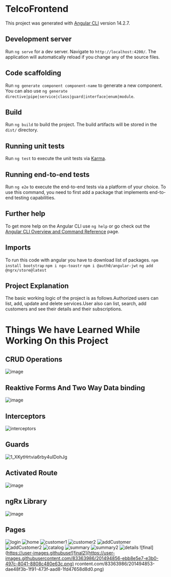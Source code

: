 # TelcoFrontend

This project was generated with [Angular CLI](https://github.com/angular/angular-cli) version 14.2.7.

## Development server

Run `ng serve` for a dev server. Navigate to `http://localhost:4200/`. The application will automatically reload if you change any of the source files.

## Code scaffolding

Run `ng generate component component-name` to generate a new component. You can also use `ng generate directive|pipe|service|class|guard|interface|enum|module`.

## Build

Run `ng build` to build the project. The build artifacts will be stored in the `dist/` directory.

## Running unit tests

Run `ng test` to execute the unit tests via [Karma](https://karma-runner.github.io).

## Running end-to-end tests

Run `ng e2e` to execute the end-to-end tests via a platform of your choice. To use this command, you need to first add a package that implements end-to-end testing capabilities.

## Further help

To get more help on the Angular CLI use `ng help` or go check out the [Angular CLI Overview and Command Reference](https://angular.io/cli) page.

## Imports

To run this code with angular you have to download list of packages.
`npm install bootstrap`
`npm i ngx-toastr`
`npm i @auth0/angular-jwt`
`ng add @ngrx/store@latest`

## Project Explanation

The basic working logic of the project is as follows.Authorized users can list, add, update and delete services.User also can list, search, add customers and see their details and their subscriptions.

# Things We have Learned While Working On this Project

## CRUD Operations

![image](https://user-images.githubusercontent.com/83363986/201492218-01f67aca-fed2-4b43-896e-984bbcecdee4.png)

## Reaktive Forms And Two Way Data binding

![image](https://user-images.githubusercontent.com/83363986/201492279-049b05f0-80b1-4706-9648-8d782f2d43da.png)

## Interceptors

![interceptors](https://user-images.githubusercontent.com/83363986/201492301-4c744a92-5a8d-4a2c-8d85-ba0a1482b57a.png)

## Guards

![1_XKytHrtvia6rby4uIDohJg](https://user-images.githubusercontent.com/83363986/201492338-d0c4188e-f062-4b78-99fd-7f4e685064e0.png)

## Activated Route

![image](https://user-images.githubusercontent.com/83363986/201492373-7f7ead7e-7032-48b0-80a8-bba939f91442.png)

## ngRx Library

![image](https://user-images.githubusercontent.com/83363986/201492393-ef36c7aa-dd9f-4af9-b302-1a6fc7f9f352.png)

## Pages


![login](https://user-images.githubusercontent.com/83363986/201494816-23e40c15-9052-45e6-945a-c887cd2731c2.png)
![home](https://user-images.githubusercontent.com/83363986/201494819-05a08e78-bfec-4728-91d3-a2c5154cc60e.png)
![customer1](https://user-images.githubusercontent.com/83363986/201494829-9c0a0521-e40a-4ef5-9514-da5a3d5503af.png)
![customer2](https://user-images.githubusercontent.com/83363986/201494839-395637a5-98cb-4e4b-9762-bace245c69ce.png)
![addCustomer](https://user-images.githubusercontent.com/83363986/201494841-51dda4cb-bdcc-457b-bf21-0c6096b7fa0b.png)
![addCustomer2](https://user-images.githubusercontent.com/83363986/201494842-9ce378ce-7d5d-4578-ab31-6377624cb688.png)
![catalog](https://user-images.githubusercontent.com/83363986/201494846-f6060ce9-6feb-4b9d-bb87-9b790c846e72.png)
![summary](https://user-images.githubusercontent.com/83363986/201494848-a3591e88-6e78-446d-b716-e60b25497d63.png)
![summary2](https://user-images.githubusercontent.com/83363986/201494849-8a2bac60-86ea-4055-8b14-ce75d8c71eda.png)
![details](https://user-images.githubusercontent.com/83363986/201494852-917867a7-f677-4af7-a747-94f9bcce43ae.png)
![final](https://user-images.githubuse![final2](https://user-images.githubusercontent.com/83363986/201494856-ebb8e5e7-e3b0-497c-8041-8808c480e63c.png)
rcontent.com/83363986/201494853-dae48f3b-1f91-473f-aad8-1fd47658d8d0.png)

